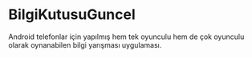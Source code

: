 # BilgiKutusuGuncel
Android telefonlar için yapılmış hem tek oyunculu hem de çok oyunculu olarak oynanabilen bilgi yarışması uygulaması.
